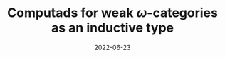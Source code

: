---
collection: presentations
type: Talk
title: 'Computads for weak $\omega$-categories as an inductive type'
venue: 'Topology, Algebra and Categories in Logic 2022'
date: 2022-06-23
location: 'Coimbra, Portugal'
paperurl: 2022-TACL.pdf
---